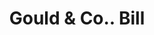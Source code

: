 ---
doi: 10.7916/D8JW9S1B
date_other: '1880'
date_other_textual: 1880-1889
form: printed ephemera
genre:
- Invoices
name:
- Gould & Co.
object_in_context_url: https://biggert.cul.columbia.edu/items/view/ave_biggert_01407
subject_hierarchical_geographic:
- Philadelphia, Pennsylvania, United States
subject_name:
- Gould & Co.
title: Gould & Co.. Bill
sort_title: Gould & Co.. Bill
call_number: ave_biggert_01407
coordinates:
- 40.00944444444445,-75.13333333333334
pid: ave_biggert_01407
identifiers: ave_biggert_01407
permalink: /biggert/ave_biggert_01407/
layout: iiif-image-page
---